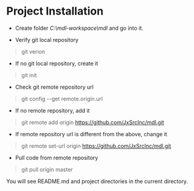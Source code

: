 # Project Installation

* Create folder _C:\mdl-workspace\mdl_ and go into it.

* Verify git local repository

>git verion

* If no git local repository, create it

>git init

* Check git remote repository url

>git config --get remote.origin.url

* If no remote repository, add it

>git remote add origin https://github.com/JxSrcInc/mdl.git

* If remote repository url is different from the above, change it

>git remote set-url origin https://github.com/JxSrcInc/mdl.git

* Pull code from remote repository

>git pull origin master

You will see README.md and project directories in the current directory.
